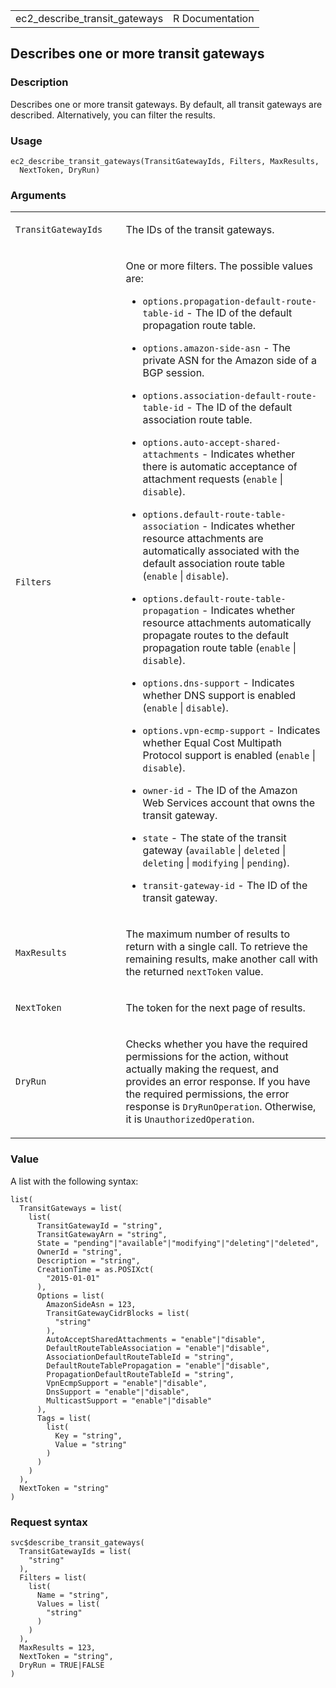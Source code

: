<table style="width: 100%;">
<tbody>
<tr class="odd">
<td>ec2_describe_transit_gateways</td>
<td style="text-align: right;">R Documentation</td>
</tr>
</tbody>
</table>

## Describes one or more transit gateways

### Description

Describes one or more transit gateways. By default, all transit gateways
are described. Alternatively, you can filter the results.

### Usage

    ec2_describe_transit_gateways(TransitGatewayIds, Filters, MaxResults,
      NextToken, DryRun)

### Arguments

<table>
<colgroup>
<col style="width: 35%" />
<col style="width: 65%" />
</colgroup>
<tbody>
<tr class="odd">
<td><code
id="ec2_describe_transit_gateways_:_TransitGatewayIds">TransitGatewayIds</code></td>
<td><p>The IDs of the transit gateways.</p></td>
</tr>
<tr class="even">
<td><code
id="ec2_describe_transit_gateways_:_Filters">Filters</code></td>
<td><p>One or more filters. The possible values are:</p>
<ul>
<li><p><code>options.propagation-default-route-table-id</code> - The ID
of the default propagation route table.</p></li>
<li><p><code>options.amazon-side-asn</code> - The private ASN for the
Amazon side of a BGP session.</p></li>
<li><p><code>options.association-default-route-table-id</code> - The ID
of the default association route table.</p></li>
<li><p><code>options.auto-accept-shared-attachments</code> - Indicates
whether there is automatic acceptance of attachment requests
(<code>enable</code> | <code>disable</code>).</p></li>
<li><p><code>options.default-route-table-association</code> - Indicates
whether resource attachments are automatically associated with the
default association route table (<code>enable</code> |
<code>disable</code>).</p></li>
<li><p><code>options.default-route-table-propagation</code> - Indicates
whether resource attachments automatically propagate routes to the
default propagation route table (<code>enable</code> |
<code>disable</code>).</p></li>
<li><p><code>options.dns-support</code> - Indicates whether DNS support
is enabled (<code>enable</code> | <code>disable</code>).</p></li>
<li><p><code>options.vpn-ecmp-support</code> - Indicates whether Equal
Cost Multipath Protocol support is enabled (<code>enable</code> |
<code>disable</code>).</p></li>
<li><p><code>owner-id</code> - The ID of the Amazon Web Services account
that owns the transit gateway.</p></li>
<li><p><code>state</code> - The state of the transit gateway
(<code>available</code> | <code>deleted</code> | <code>deleting</code> |
<code>modifying</code> | <code>pending</code>).</p></li>
<li><p><code>transit-gateway-id</code> - The ID of the transit
gateway.</p></li>
</ul></td>
</tr>
<tr class="odd">
<td><code
id="ec2_describe_transit_gateways_:_MaxResults">MaxResults</code></td>
<td><p>The maximum number of results to return with a single call. To
retrieve the remaining results, make another call with the returned
<code>nextToken</code> value.</p></td>
</tr>
<tr class="even">
<td><code
id="ec2_describe_transit_gateways_:_NextToken">NextToken</code></td>
<td><p>The token for the next page of results.</p></td>
</tr>
<tr class="odd">
<td><code id="ec2_describe_transit_gateways_:_DryRun">DryRun</code></td>
<td><p>Checks whether you have the required permissions for the action,
without actually making the request, and provides an error response. If
you have the required permissions, the error response is
<code>DryRunOperation</code>. Otherwise, it is
<code>UnauthorizedOperation</code>.</p></td>
</tr>
</tbody>
</table>

### Value

A list with the following syntax:

    list(
      TransitGateways = list(
        list(
          TransitGatewayId = "string",
          TransitGatewayArn = "string",
          State = "pending"|"available"|"modifying"|"deleting"|"deleted",
          OwnerId = "string",
          Description = "string",
          CreationTime = as.POSIXct(
            "2015-01-01"
          ),
          Options = list(
            AmazonSideAsn = 123,
            TransitGatewayCidrBlocks = list(
              "string"
            ),
            AutoAcceptSharedAttachments = "enable"|"disable",
            DefaultRouteTableAssociation = "enable"|"disable",
            AssociationDefaultRouteTableId = "string",
            DefaultRouteTablePropagation = "enable"|"disable",
            PropagationDefaultRouteTableId = "string",
            VpnEcmpSupport = "enable"|"disable",
            DnsSupport = "enable"|"disable",
            MulticastSupport = "enable"|"disable"
          ),
          Tags = list(
            list(
              Key = "string",
              Value = "string"
            )
          )
        )
      ),
      NextToken = "string"
    )

### Request syntax

    svc$describe_transit_gateways(
      TransitGatewayIds = list(
        "string"
      ),
      Filters = list(
        list(
          Name = "string",
          Values = list(
            "string"
          )
        )
      ),
      MaxResults = 123,
      NextToken = "string",
      DryRun = TRUE|FALSE
    )
